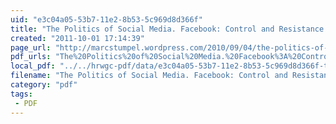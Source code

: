 ```yaml
---
uid: "e3c04a05-53b7-11e2-8b53-5c969d8d366f"
title: "The Politics of Social Media. Facebook: Control and Resistance. "
created: "2011-10-01 17:14:39"
page_url: "http://marcstumpel.wordpress.com/2010/09/04/the-politics-of-social-media-facebook-control-and-resistance/"
pdf_urls: "The%20Politics%20of%20Social%20Media.%20Facebook%3A%20Control%20and%20Resistance.%20%C2%AB.resources/stumpel_ma_thesis_the-politics-of-social-media_facebook_control-and-resistance.pdf"
local_pdf: "../../hrwgc-pdf/data/e3c04a05-53b7-11e2-8b53-5c969d8d366f-the-politics-of-social-media-facebook-control-and-resistance.pdf"
filename: "The Politics of Social Media. Facebook: Control and Resistance. .html"
category: "pdf"
tags: 
 - PDF
---
```

